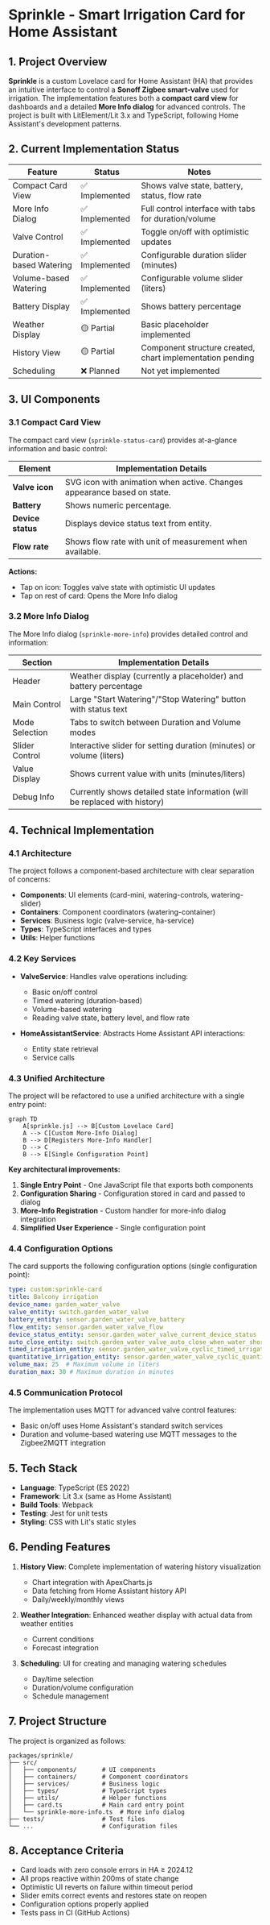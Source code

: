 # Sprinkle - Smart Irrigation Card for Home Assistant

## 1. Project Overview

**Sprinkle** is a custom Lovelace card for Home Assistant (HA) that provides an intuitive interface to control a **Sonoff Zigbee smart-valve** used for irrigation. The implementation features both a **compact card view** for dashboards and a detailed **More Info dialog** for advanced controls. The project is built with LitElement/Lit 3.x and TypeScript, following Home Assistant's development patterns.

## 2. Current Implementation Status

| Feature | Status | Notes |
|---------|--------|-------|
| Compact Card View | ✅ Implemented | Shows valve state, battery, status, flow rate |
| More Info Dialog | ✅ Implemented | Full control interface with tabs for duration/volume |
| Valve Control | ✅ Implemented | Toggle on/off with optimistic updates |
| Duration-based Watering | ✅ Implemented | Configurable duration slider (minutes) |
| Volume-based Watering | ✅ Implemented | Configurable volume slider (liters) |
| Battery Display | ✅ Implemented | Shows battery percentage |
| Weather Display | 🟡 Partial | Basic placeholder implemented |
| History View | 🟡 Partial | Component structure created, chart implementation pending |
| Scheduling | ❌ Planned | Not yet implemented |

## 3. UI Components

### 3.1 Compact Card View

The compact card view (`sprinkle-status-card`) provides at-a-glance information and basic control:

| Element | Implementation Details |
|---------|------------------------|
| **Valve icon** | SVG icon with animation when active. Changes appearance based on state. |
| **Battery** | Shows numeric percentage. |
| **Device status** | Displays device status text from entity. |
| **Flow rate** | Shows flow rate with unit of measurement when available. |

**Actions:**
* Tap on icon: Toggles valve state with optimistic UI updates
* Tap on rest of card: Opens the More Info dialog

### 3.2 More Info Dialog

The More Info dialog (`sprinkle-more-info`) provides detailed control and information:

| Section | Implementation Details |
|---------|------------------------|
| Header | Weather display (currently a placeholder) and battery percentage |
| Main Control | Large "Start Watering"/"Stop Watering" button with status text |
| Mode Selection | Tabs to switch between Duration and Volume modes |
| Slider Control | Interactive slider for setting duration (minutes) or volume (liters) |
| Value Display | Shows current value with units (minutes/liters) |
| Debug Info | Currently shows detailed state information (will be replaced with history) |

## 4. Technical Implementation

### 4.1 Architecture

The project follows a component-based architecture with clear separation of concerns:

* **Components**: UI elements (card-mini, watering-controls, watering-slider)
* **Containers**: Component coordinators (watering-container)
* **Services**: Business logic (valve-service, ha-service)
* **Types**: TypeScript interfaces and types
* **Utils**: Helper functions

### 4.2 Key Services

* **ValveService**: Handles valve operations including:
  * Basic on/off control
  * Timed watering (duration-based)
  * Volume-based watering
  * Reading valve state, battery level, and flow rate

* **HomeAssistantService**: Abstracts Home Assistant API interactions:
  * Entity state retrieval
  * Service calls

### 4.3 Unified Architecture

The project will be refactored to use a unified architecture with a single entry point:

```mermaid
graph TD
    A[sprinkle.js] --> B[Custom Lovelace Card]
    A --> C[Custom More-Info Dialog]
    B --> D[Registers More-Info Handler]
    D --> C
    B --> E[Single Configuration Point]
```

**Key architectural improvements:**
1. **Single Entry Point** - One JavaScript file that exports both components
2. **Configuration Sharing** - Configuration stored in card and passed to dialog
3. **More-Info Registration** - Custom handler for more-info dialog integration
4. **Simplified User Experience** - Single configuration point

### 4.4 Configuration Options

The card supports the following configuration options (single configuration point):

```yaml
type: custom:sprinkle-card
title: Balcony irrigation
device_name: garden_water_valve
valve_entity: switch.garden_water_valve
battery_entity: sensor.garden_water_valve_battery
flow_entity: sensor.garden_water_valve_flow
device_status_entity: sensor.garden_water_valve_current_device_status
auto_close_entity: switch.garden_water_valve_auto_close_when_water_shortage
timed_irrigation_entity: sensor.garden_water_valve_cyclic_timed_irrigation
quantitative_irrigation_entity: sensor.garden_water_valve_cyclic_quantitative_irrigation
volume_max: 25  # Maximum volume in liters
duration_max: 30 # Maximum duration in minutes
```

### 4.5 Communication Protocol

The implementation uses MQTT for advanced valve control features:
* Basic on/off uses Home Assistant's standard switch services
* Duration and volume-based watering use MQTT messages to the Zigbee2MQTT integration

## 5. Tech Stack

* **Language**: TypeScript (ES 2022)
* **Framework**: Lit 3.x (same as Home Assistant)
* **Build Tools**: Webpack
* **Testing**: Jest for unit tests
* **Styling**: CSS with Lit's static styles

## 6. Pending Features

1. **History View**: Complete implementation of watering history visualization
   * Chart integration with ApexCharts.js
   * Data fetching from Home Assistant history API
   * Daily/weekly/monthly views

2. **Weather Integration**: Enhanced weather display with actual data from weather entities
   * Current conditions
   * Forecast integration

3. **Scheduling**: UI for creating and managing watering schedules
   * Day/time selection
   * Duration/volume configuration
   * Schedule management

## 7. Project Structure

The project is organized as follows:

```
packages/sprinkle/
├── src/
│   ├── components/       # UI components
│   ├── containers/       # Component coordinators
│   ├── services/         # Business logic
│   ├── types/            # TypeScript types
│   ├── utils/            # Helper functions
│   ├── card.ts           # Main card entry point
│   └── sprinkle-more-info.ts  # More info dialog
├── tests/                # Test files
└── ...                   # Configuration files
```

## 8. Acceptance Criteria

* Card loads with zero console errors in HA ≥ 2024.12
* All props reactive within 200ms of state change
* Optimistic UI reverts on failure within timeout period
* Slider emits correct events and restores state on reopen
* Configuration options properly applied
* Tests pass in CI (GitHub Actions)
